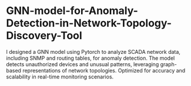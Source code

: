 # GNN-model-for-Anomaly-Detection-in-Network-Topology-Discovery-Tool
I designed a GNN model using Pytorch to analyze SCADA network data, including SNMP and routing tables, for anomaly detection. The model detects unauthorized devices and unusual patterns, leveraging graph-based representations of network topologies. Optimized for accuracy and scalability in real-time monitoring scenarios.
